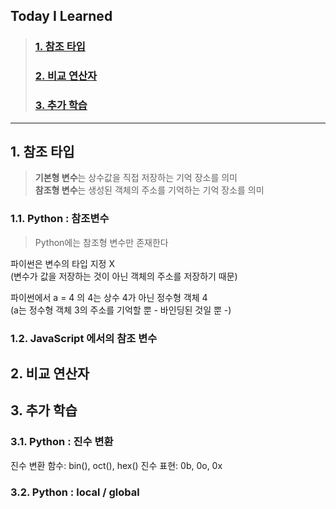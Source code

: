 ## Today I Learned
> ### [1. 참조 타입](#1.-참조-타입)
> ### [2. 비교 연산자](#2.-비교-연산자)
> ### [3. 추가 학습](#3.-추가-학습)  

---

## 1. 참조 타입
>**기본형 변수**는 상수값을 직접 저장하는 기억 장소를 의미  
>**참조형 변수**는 생성된 객체의 주소를 기억하는 기억 장소를 의미


### 1.1. Python : 참조변수
> Python에는 참조형 변수만 존재한다   

파이썬은 변수의 타입 지정 X  
(변수가 값을 저장하는 것이 아닌 객체의 주소를 저장하기 때문)

파이썬에서 a = 4 의 4는 상수 4가 아닌 정수형 객체 4  
(a는 정수형 객체 3의 주소를 기억할 뿐 - 바인딩된 것일 뿐 -)


### 1.2. JavaScript 에서의 참조 변수








## 2. 비교 연산자




## 3. 추가 학습 

### 3.1. Python : 진수 변환
진수 변환 함수: bin(), oct(), hex()
진수 표현: 0b, 0o, 0x

### 3.2. Python : local / global

